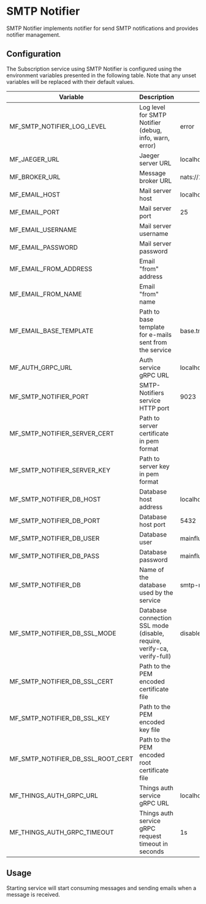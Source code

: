 # SMTP Notifier

SMTP Notifier implements notifier for send SMTP notifications and provides notifier management.

## Configuration

The Subscription service using SMTP Notifier is configured using the environment variables presented in the
following table. Note that any unset variables will be replaced with their
default values.

| Variable                          | Description                                                             | Default               |
|-----------------------------------|-------------------------------------------------------------------------|-----------------------|
| MF_SMTP_NOTIFIER_LOG_LEVEL        | Log level for SMTP Notifier (debug, info, warn, error)                  | error                 |                                   |                                                                         |                       |
| MF_JAEGER_URL                     | Jaeger server URL                                                       | localhost:6831        |
| MF_BROKER_URL                     | Message broker URL                                                      | nats://127.0.0.1:4222 |
| MF_EMAIL_HOST                     | Mail server host                                                        | localhost             |
| MF_EMAIL_PORT                     | Mail server port                                                        | 25                    |
| MF_EMAIL_USERNAME                 | Mail server username                                                    |                       |
| MF_EMAIL_PASSWORD                 | Mail server password                                                    |                       |
| MF_EMAIL_FROM_ADDRESS             | Email "from" address                                                    |                       |
| MF_EMAIL_FROM_NAME                | Email "from" name                                                       |                       |
| MF_EMAIL_BASE_TEMPLATE            | Path to base template for e-mails sent from the service                 | base.tmpl             |
| MF_AUTH_GRPC_URL                  | Auth service gRPC URL                                                   | localhost:8181        |
| MF_SMTP_NOTIFIER_PORT             | SMTP-Notifiers service HTTP port                                        | 9023                  | 
| MF_SMTP_NOTIFIER_SERVER_CERT      | Path to server certificate in pem format                                |                       |
| MF_SMTP_NOTIFIER_SERVER_KEY       | Path to server key in pem format                                        |                       |
| MF_SMTP_NOTIFIER_DB_HOST          | Database host address                                                   | localhost             |
| MF_SMTP_NOTIFIER_DB_PORT          | Database host port                                                      | 5432                  |
| MF_SMTP_NOTIFIER_DB_USER          | Database user                                                           | mainflux              |
| MF_SMTP_NOTIFIER_DB_PASS          | Database password                                                       | mainflux              |
| MF_SMTP_NOTIFIER_DB               | Name of the database used by the service                                | smtp-notifiers        |
| MF_SMTP_NOTIFIER_DB_SSL_MODE      | Database connection SSL mode (disable, require, verify-ca, verify-full) | disable               |
| MF_SMTP_NOTIFIER_DB_SSL_CERT      | Path to the PEM encoded certificate file                                |                       |
| MF_SMTP_NOTIFIER_DB_SSL_KEY       | Path to the PEM encoded key file                                        |                       |
| MF_SMTP_NOTIFIER_DB_SSL_ROOT_CERT | Path to the PEM encoded root certificate file                           |                       |
| MF_THINGS_AUTH_GRPC_URL           | Things auth service gRPC URL                                            | localhost:8183        |
| MF_THINGS_AUTH_GRPC_TIMEOUT       | Things auth service gRPC request timeout in seconds                     | 1s                    |
## Usage

Starting service will start consuming messages and sending emails when a message is received.

[doc]: https://mainfluxlabs.github.io/docs
